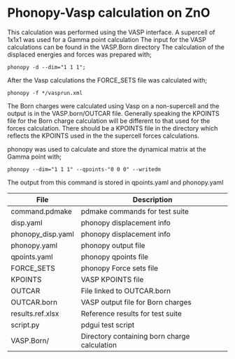 # Phonopy-Vasp calculation on ZnO

This calculation was performed using the VASP interface.  A supercell of 1x1x1 was used for a Gamma point calculation
The input for the VASP calculations can be found in the VASP.Born directory
The calculation of the displaced energies and forces was prepared with;

```
phonopy -d --dim="1 1 1";
```

After the Vasp calculations the FORCE_SETS file was calculated with;

```
phonopy -f */vasprun.xml
```

The Born charges were calculated using Vasp on a non-supercell and the output is in the VASP.born/OUTCAR file. 
Generally speaking the KPOINTS file for the Born charge calculation will be different to that used
for the forces calculation.  There should be a KPOINTS file in the directory which reflects the KPOINTS 
used in the the supercell forces calculations. 

phonopy was used to calculate and store the dynamical matrix at the Gamma point with;

```
phonopy --dim="1 1 1" --qpoints-"0 0 0" --writedm
```

The output from this command is stored in qpoints.yaml and phonopy.yaml

| **File**          | **Description**                              |
| ----------------- | -------------------------------------------- |
| command.pdmake    | pdmake commands for test suite               |
| disp.yaml         | phonopy displacement info                    |
| phonopy_disp.yaml | phonopy displacement info                    |
| phonopy.yaml      | phonopy output file                          |
| qpoints.yaml      | phonopy qpoints file                         |
| FORCE_SETS        | phonopy Force sets file                      |
| KPOINTS           | VASP KPOINTS file                            |
| OUTCAR            | File linked to OUTCAR.born                   |
| OUTCAR.born       | VASP output file for Born charges            |
| results.ref.xlsx  | Reference results for test suite             |
| script.py         | pdgui test script                            |
| VASP.Born/        | Directory containing born charge calculation |
